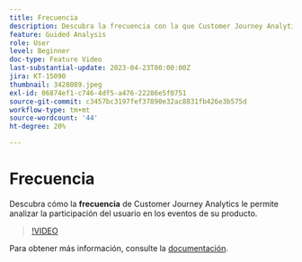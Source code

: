 ```yaml
---
title: Frecuencia
description: Descubra la frecuencia con la que Customer Journey Analytics le permite analizar la participación del usuario con los eventos de su producto.
feature: Guided Analysis
role: User
level: Beginner
doc-type: Feature Video
last-substantial-update: 2023-04-23T00:00:00Z
jira: KT-15090
thumbnail: 3428089.jpeg
exl-id: 06874ef1-c746-4df5-a476-22286e5f0751
source-git-commit: c3457bc3197fef37890e32ac8831fb426e3b575d
workflow-type: tm+mt
source-wordcount: '44'
ht-degree: 20%

---
```


# Frecuencia

Descubra cómo la **frecuencia** de Customer Journey Analytics le permite analizar la participación del usuario en los eventos de su producto.

>[!VIDEO](https://video.tv.adobe.com/v/3428089/?learn=on)

Para obtener más información, consulte la [documentación](https://experienceleague.adobe.com/en/docs/analytics-platform/using/guided-analysis/trends/frequency).
